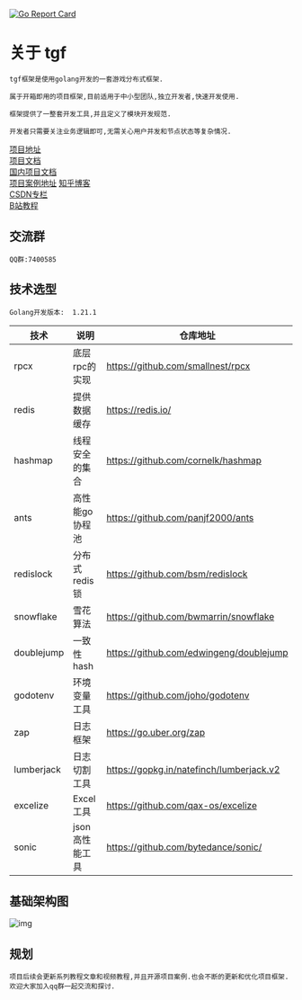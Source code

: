 [![Go Report Card](https://goreportcard.com/badge/github.com/thkhxm/tgf)](https://goreportcard.com/report/github.com/thkhxm/tgf)

# 关于 tgf
    tgf框架是使用golang开发的一套游戏分布式框架.

    属于开箱即用的项目框架,目前适用于中小型团队,独立开发者,快速开发使用.

    框架提供了一整套开发工具,并且定义了模块开发规范.

    开发者只需要关注业务逻辑即可,无需关心用户并发和节点状态等复杂情况.


[项目地址](https://github.com/thkhxm/tgf)  
[项目文档](https://thkhxm.github.io/tgf_writerside/starter-topic.html)  
[国内项目文档](http://tgf.yamigame.net:8080/)  
[项目案例地址](https://github.com/thkhxm/tgf-tutorial)
[知乎博客](https://www.zhihu.com/people/tim-30-83/posts)  
[CSDN专栏](https://blog.csdn.net/thkhxm/category_12520142.html)  
[B站教程](https://space.bilibili.com/64497732/channel/seriesdetail?sid=3815364)


## 交流群
    QQ群:7400585

## 技术选型
    Golang开发版本:  1.21.1

| 技术       | 说明           | 仓库地址                                 |
| ---------- | -------------- | ---------------------------------------- |
| rpcx       | 底层rpc的实现  | https://github.com/smallnest/rpcx        |
| redis      | 提供数据缓存   | https://redis.io/                        |
| hashmap    | 线程安全的集合 | https://github.com/cornelk/hashmap       |
| ants       | 高性能go协程池 | https://github.com/panjf2000/ants        |
| redislock  | 分布式redis锁  | https://github.com/bsm/redislock         |
| snowflake  | 雪花算法       | https://github.com/bwmarrin/snowflake    |
| doublejump | 一致性hash     | https://github.com/edwingeng/doublejump  |
| godotenv   | 环境变量工具   | https://github.com/joho/godotenv         |
| zap        | 日志框架       | https://go.uber.org/zap                  |
| lumberjack | 日志切割工具   | https://gopkg.in/natefinch/lumberjack.v2 |
| excelize   | Excel工具      | https://github.com/qax-os/excelize       |
| sonic      | json高性能工具 | https://github.com/bytedance/sonic/      |

## 基础架构图
![img](http://oss.yamigame.net/picgo/image-20230228031100624.png)

## 规划
    项目后续会更新系列教程文章和视频教程,并且开源项目案例.也会不断的更新和优化项目框架.
    欢迎大家加入qq群一起交流和探讨.